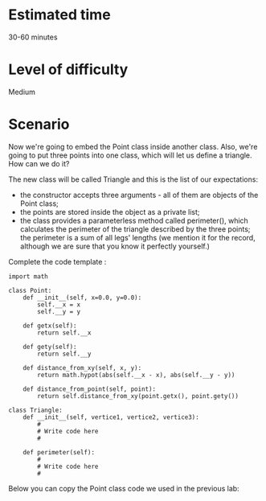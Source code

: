 # Estimated time
30-60 minutes

# Level of difficulty
Medium

# Scenario
Now we're going to embed the Point class inside another class. Also, we're going to put three points into one class, which will let us define a triangle. How can we do it?

The new class will be called Triangle and this is the list of our expectations:

* the constructor accepts three arguments - all of them are objects of the Point class;
* the points are stored inside the object as a private list;
* the class provides a parameterless method called perimeter(), which calculates the perimeter of the triangle described by the three points; the perimeter is a sum of all legs' lengths (we mention it for the record, although we are sure that you know it perfectly yourself.)

Complete the code template :
```
import math

class Point:
    def __init__(self, x=0.0, y=0.0):
        self.__x = x
        self.__y = y

    def getx(self):
        return self.__x

    def gety(self):
        return self.__y

    def distance_from_xy(self, x, y):
        return math.hypot(abs(self.__x - x), abs(self.__y - y))

    def distance_from_point(self, point):
        return self.distance_from_xy(point.getx(), point.gety())

class Triangle:
    def __init__(self, vertice1, vertice2, vertice3):
        #
        # Write code here
        #

    def perimeter(self):
        #
        # Write code here
        #
```
Below you can copy the Point class code we used in the previous lab:
